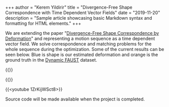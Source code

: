 +++
author = "Kerem Yildirir"
title = "Divergence-Free Shape Correspondence with Time Dependent Vector Fields"
date = "2019-11-20"
description = "Sample article showcasing basic Markdown syntax and formatting for HTML elements."
+++


We are extending the paper "[Divergence-Free Shape Correspondence by Deformation](https://arxiv.org/abs/1806.10417)" and representing a motion sequence as a time dependent vector field. We solve correspondence and matching problems for the whole sequence during the optimization. Some of the current results can be seen below. Blue is shape is our estimated deformation and orange is the ground truth in the [Dynamic FAUST](https://dfaust.is.tue.mpg.de/) dataset.


{{<youtube u-EIFOcOaJE>}} 



{{<youtube PR4lMh4csHw>}}



{{<youtube 1ZrKijWSct8>}}

Source code will be made available when the project is completed.
